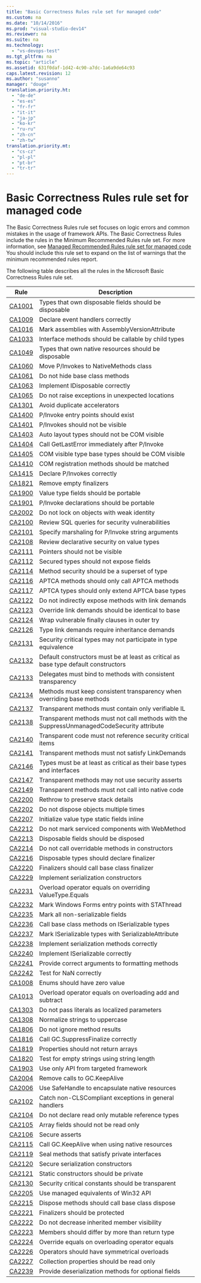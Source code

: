 ```yaml
---
title: "Basic Correctness Rules rule set for managed code"
ms.custom: na
ms.date: "10/14/2016"
ms.prod: "visual-studio-dev14"
ms.reviewer: na
ms.suite: na
ms.technology: 
  - "vs-devops-test"
ms.tgt_pltfrm: na
ms.topic: "article"
ms.assetid: 631f0daf-1d42-4c90-a7dc-1a6a9de64c93
caps.latest.revision: 12
ms.author: "susanno"
manager: "douge"
translation.priority.ht: 
  - "de-de"
  - "es-es"
  - "fr-fr"
  - "it-it"
  - "ja-jp"
  - "ko-kr"
  - "ru-ru"
  - "zh-cn"
  - "zh-tw"
translation.priority.mt: 
  - "cs-cz"
  - "pl-pl"
  - "pt-br"
  - "tr-tr"
---
```

# Basic Correctness Rules rule set for managed code
The Basic Correctness Rules rule set focuses on logic errors and common mistakes in the usage of framework APIs. The Basic Correctness Rules include the rules in the Minimum Recommended Rules rule set. For more information, see [Managed Recommended Rules rule set for managed code](../codequality/managed-recommended-rules-rule-set-for-managed-code.md) You should include this rule set to expand on the list of warnings that the minimum recommended rules report.  
  
 The following table describes all the rules in the Microsoft Basic Correctness Rules rule set.  
  
|Rule|Description|  
|----------|-----------------|  
|[CA1001](../codequality/ca1001--types-that-own-disposable-fields-should-be-disposable.md)|Types that own disposable fields should be disposable|  
|[CA1009](../codequality/ca1009--declare-event-handlers-correctly.md)|Declare event handlers correctly|  
|[CA1016](../codequality/ca1016--mark-assemblies-with-assemblyversionattribute.md)|Mark assemblies with AssemblyVersionAttribute|  
|[CA1033](../codequality/ca1033--interface-methods-should-be-callable-by-child-types.md)|Interface methods should be callable by child types|  
|[CA1049](../codequality/ca1049--types-that-own-native-resources-should-be-disposable.md)|Types that own native resources should be disposable|  
|[CA1060](../codequality/ca1060--move-p-invokes-to-nativemethods-class.md)|Move P/Invokes to NativeMethods class|  
|[CA1061](../codequality/ca1061--do-not-hide-base-class-methods.md)|Do not hide base class methods|  
|[CA1063](../codequality/ca1063--implement-idisposable-correctly.md)|Implement IDisposable correctly|  
|[CA1065](../codequality/ca1065--do-not-raise-exceptions-in-unexpected-locations.md)|Do not raise exceptions in unexpected locations|  
|[CA1301](../codequality/ca1301--avoid-duplicate-accelerators.md)|Avoid duplicate accelerators|  
|[CA1400](../codequality/ca1400--p-invoke-entry-points-should-exist.md)|P/Invoke entry points should exist|  
|[CA1401](../codequality/ca1401--p-invokes-should-not-be-visible.md)|P/Invokes should not be visible|  
|[CA1403](../codequality/ca1403--auto-layout-types-should-not-be-com-visible.md)|Auto layout types should not be COM visible|  
|[CA1404](../codequality/ca1404--call-getlasterror-immediately-after-p-invoke.md)|Call GetLastError immediately after P/Invoke|  
|[CA1405](../codequality/ca1405--com-visible-type-base-types-should-be-com-visible.md)|COM visible type base types should be COM visible|  
|[CA1410](../codequality/ca1410--com-registration-methods-should-be-matched.md)|COM registration methods should be matched|  
|[CA1415](../codequality/ca1415--declare-p-invokes-correctly.md)|Declare P/Invokes correctly|  
|[CA1821](../codequality/ca1821--remove-empty-finalizers.md)|Remove empty finalizers|  
|[CA1900](../codequality/ca1900--value-type-fields-should-be-portable.md)|Value type fields should be portable|  
|[CA1901](../codequality/ca1901--p-invoke-declarations-should-be-portable.md)|P/Invoke declarations should be portable|  
|[CA2002](../codequality/ca2002--do-not-lock-on-objects-with-weak-identity.md)|Do not lock on objects with weak identity|  
|[CA2100](../codequality/ca2100--review-sql-queries-for-security-vulnerabilities.md)|Review SQL queries for security vulnerabilities|  
|[CA2101](../codequality/ca2101--specify-marshaling-for-p-invoke-string-arguments.md)|Specify marshaling for P/Invoke string arguments|  
|[CA2108](../codequality/ca2108--review-declarative-security-on-value-types.md)|Review declarative security on value types|  
|[CA2111](../codequality/ca2111--pointers-should-not-be-visible.md)|Pointers should not be visible|  
|[CA2112](../codequality/ca2112--secured-types-should-not-expose-fields.md)|Secured types should not expose fields|  
|[CA2114](../codequality/ca2114--method-security-should-be-a-superset-of-type.md)|Method security should be a superset of type|  
|[CA2116](../codequality/ca2116--aptca-methods-should-only-call-aptca-methods.md)|APTCA methods should only call APTCA methods|  
|[CA2117](../codequality/ca2117--aptca-types-should-only-extend-aptca-base-types.md)|APTCA types should only extend APTCA base types|  
|[CA2122](../codequality/ca2122--do-not-indirectly-expose-methods-with-link-demands.md)|Do not indirectly expose methods with link demands|  
|[CA2123](../codequality/ca2123--override-link-demands-should-be-identical-to-base.md)|Override link demands should be identical to base|  
|[CA2124](../codequality/ca2124--wrap-vulnerable-finally-clauses-in-outer-try.md)|Wrap vulnerable finally clauses in outer try|  
|[CA2126](../codequality/ca2126--type-link-demands-require-inheritance-demands.md)|Type link demands require inheritance demands|  
|[CA2131](../codequality/ca2131--security-critical-types-may-not-participate-in-type-equivalence.md)|Security critical types may not participate in type equivalence|  
|[CA2132](../codequality/ca2132--default-constructors-must-be-at-least-as-critical-as-base-type-default-constructors.md)|Default constructors must be at least as critical as base type default constructors|  
|[CA2133](../codequality/ca2133--delegates-must-bind-to-methods-with-consistent-transparency.md)|Delegates must bind to methods with consistent transparency|  
|[CA2134](../codequality/ca2134--methods-must-keep-consistent-transparency-when-overriding-base-methods.md)|Methods must keep consistent transparency when overriding base methods|  
|[CA2137](../codequality/ca2137--transparent-methods-must-contain-only-verifiable-il.md)|Transparent methods must contain only verifiable IL|  
|[CA2138](../codequality/ca2138--transparent-methods-must-not-call-methods-with-the-suppressunmanagedcodesecurity-attribute.md)|Transparent methods must not call methods with the SuppressUnmanagedCodeSecurity attribute|  
|[CA2140](../codequality/ca2140--transparent-code-must-not-reference-security-critical-items.md)|Transparent code must not reference security critical items|  
|[CA2141](../codequality/ca2141-transparent-methods-must-not-satisfy-linkdemands.md)|Transparent methods must not satisfy LinkDemands|  
|[CA2146](../codequality/ca2146--types-must-be-at-least-as-critical-as-their-base-types-and-interfaces.md)|Types must be at least as critical as their base types and interfaces|  
|[CA2147](../codequality/ca2147--transparent-methods-may-not-use-security-asserts.md)|Transparent methods may not use security asserts|  
|[CA2149](../codequality/ca2149--transparent-methods-must-not-call-into-native-code.md)|Transparent methods must not call into native code|  
|[CA2200](../codequality/ca2200--rethrow-to-preserve-stack-details.md)|Rethrow to preserve stack details|  
|[CA2202](../codequality/ca2202--do-not-dispose-objects-multiple-times.md)|Do not dispose objects multiple times|  
|[CA2207](../codequality/ca2207--initialize-value-type-static-fields-inline.md)|Initialize value type static fields inline|  
|[CA2212](../codequality/ca2212--do-not-mark-serviced-components-with-webmethod.md)|Do not mark serviced components with WebMethod|  
|[CA2213](../codequality/ca2213--disposable-fields-should-be-disposed.md)|Disposable fields should be disposed|  
|[CA2214](../codequality/ca2214--do-not-call-overridable-methods-in-constructors.md)|Do not call overridable methods in constructors|  
|[CA2216](../codequality/ca2216--disposable-types-should-declare-finalizer.md)|Disposable types should declare finalizer|  
|[CA2220](../codequality/ca2220--finalizers-should-call-base-class-finalizer.md)|Finalizers should call base class finalizer|  
|[CA2229](../codequality/ca2229--implement-serialization-constructors.md)|Implement serialization constructors|  
|[CA2231](../codequality/ca2231--overload-operator-equals-on-overriding-valuetype.equals.md)|Overload operator equals on overriding ValueType.Equals|  
|[CA2232](../codequality/ca2232--mark-windows-forms-entry-points-with-stathread.md)|Mark Windows Forms entry points with STAThread|  
|[CA2235](../codequality/ca2235--mark-all-non-serializable-fields.md)|Mark all non-serializable fields|  
|[CA2236](../codequality/ca2236--call-base-class-methods-on-iserializable-types.md)|Call base class methods on ISerializable types|  
|[CA2237](../codequality/ca2237--mark-iserializable-types-with-serializableattribute.md)|Mark ISerializable types with SerializableAttribute|  
|[CA2238](../codequality/ca2238--implement-serialization-methods-correctly.md)|Implement serialization methods correctly|  
|[CA2240](../codequality/ca2240--implement-iserializable-correctly.md)|Implement ISerializable correctly|  
|[CA2241](../codequality/ca2241--provide-correct-arguments-to-formatting-methods.md)|Provide correct arguments to formatting methods|  
|[CA2242](../codequality/ca2242--test-for-nan-correctly.md)|Test for NaN correctly|  
|[CA1008](../codequality/ca1008--enums-should-have-zero-value.md)|Enums should have zero value|  
|[CA1013](../codequality/ca1013--overload-operator-equals-on-overloading-add-and-subtract.md)|Overload operator equals on overloading add and subtract|  
|[CA1303](../codequality/ca1303--do-not-pass-literals-as-localized-parameters.md)|Do not pass literals as localized parameters|  
|[CA1308](../codequality/ca1308--normalize-strings-to-uppercase.md)|Normalize strings to uppercase|  
|[CA1806](../codequality/ca1806--do-not-ignore-method-results.md)|Do not ignore method results|  
|[CA1816](../codequality/ca1816--call-gc.suppressfinalize-correctly.md)|Call GC.SuppressFinalize correctly|  
|[CA1819](../codequality/ca1819--properties-should-not-return-arrays.md)|Properties should not return arrays|  
|[CA1820](../codequality/ca1820--test-for-empty-strings-using-string-length.md)|Test for empty strings using string length|  
|[CA1903](../codequality/ca1903--use-only-api-from-targeted-framework.md)|Use only API from targeted framework|  
|[CA2004](../codequality/ca2004--remove-calls-to-gc.keepalive.md)|Remove calls to GC.KeepAlive|  
|[CA2006](../codequality/ca2006--use-safehandle-to-encapsulate-native-resources.md)|Use SafeHandle to encapsulate native resources|  
|[CA2102](../codequality/ca2102--catch-non-clscompliant-exceptions-in-general-handlers.md)|Catch non-CLSCompliant exceptions in general handlers|  
|[CA2104](../codequality/ca2104--do-not-declare-read-only-mutable-reference-types.md)|Do not declare read only mutable reference types|  
|[CA2105](../codequality/ca2105--array-fields-should-not-be-read-only.md)|Array fields should not be read only|  
|[CA2106](../codequality/ca2106--secure-asserts.md)|Secure asserts|  
|[CA2115](../codequality/ca2115--call-gc.keepalive-when-using-native-resources.md)|Call GC.KeepAlive when using native resources|  
|[CA2119](../codequality/ca2119--seal-methods-that-satisfy-private-interfaces.md)|Seal methods that satisfy private interfaces|  
|[CA2120](../codequality/ca2120--secure-serialization-constructors.md)|Secure serialization constructors|  
|[CA2121](../codequality/ca2121--static-constructors-should-be-private.md)|Static constructors should be private|  
|[CA2130](../codequality/ca2130--security-critical-constants-should-be-transparent.md)|Security critical constants should be transparent|  
|[CA2205](../codequality/ca2205--use-managed-equivalents-of-win32-api.md)|Use managed equivalents of Win32 API|  
|[CA2215](../codequality/ca2215--dispose-methods-should-call-base-class-dispose.md)|Dispose methods should call base class dispose|  
|[CA2221](../codequality/ca2221--finalizers-should-be-protected.md)|Finalizers should be protected|  
|[CA2222](../codequality/ca2222--do-not-decrease-inherited-member-visibility.md)|Do not decrease inherited member visibility|  
|[CA2223](../codequality/ca2223--members-should-differ-by-more-than-return-type.md)|Members should differ by more than return type|  
|[CA2224](../codequality/ca2224--override-equals-on-overloading-operator-equals.md)|Override equals on overloading operator equals|  
|[CA2226](../codequality/ca2226--operators-should-have-symmetrical-overloads.md)|Operators should have symmetrical overloads|  
|[CA2227](../codequality/ca2227--collection-properties-should-be-read-only.md)|Collection properties should be read only|  
|[CA2239](../codequality/ca2239--provide-deserialization-methods-for-optional-fields.md)|Provide deserialization methods for optional fields|